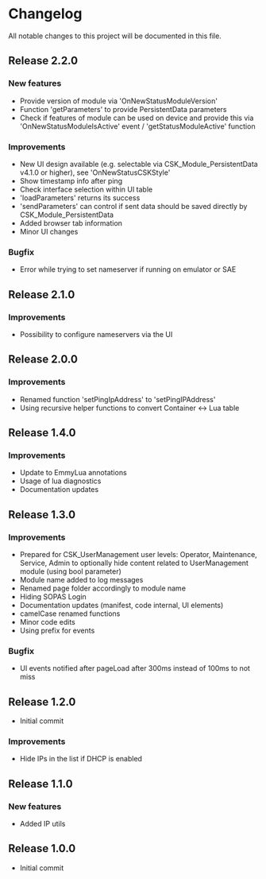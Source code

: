# Changelog
All notable changes to this project will be documented in this file.

## Release 2.2.0

### New features
- Provide version of module via 'OnNewStatusModuleVersion'
- Function 'getParameters' to provide PersistentData parameters
- Check if features of module can be used on device and provide this via 'OnNewStatusModuleIsActive' event / 'getStatusModuleActive' function

### Improvements
- New UI design available (e.g. selectable via CSK_Module_PersistentData v4.1.0 or higher), see 'OnNewStatusCSKStyle'
- Show timestamp info after ping
- Check interface selection within UI table
- 'loadParameters' returns its success
- 'sendParameters' can control if sent data should be saved directly by CSK_Module_PersistentData
- Added browser tab information
- Minor UI changes

### Bugfix
- Error while trying to set nameserver if running on emulator or SAE

## Release 2.1.0

### Improvements
- Possibility to configure nameservers via the UI

## Release 2.0.0

### Improvements
- Renamed function 'setPingIpAddress' to 'setPingIPAddress'
- Using recursive helper functions to convert Container <-> Lua table

## Release 1.4.0

### Improvements
- Update to EmmyLua annotations
- Usage of lua diagnostics
- Documentation updates

## Release 1.3.0

### Improvements
- Prepared for CSK_UserManagement user levels: Operator, Maintenance, Service, Admin to optionally hide content related to UserManagement module (using bool parameter)
- Module name added to log messages
- Renamed page folder accordingly to module name
- Hiding  SOPAS Login
- Documentation updates (manifest, code internal, UI elements)
- camelCase renamed functions
- Minor code edits
- Using prefix for events

### Bugfix
- UI events notified after pageLoad after 300ms instead of 100ms to not miss

## Release 1.2.0
- Initial commit

### Improvements
- Hide IPs in the list if DHCP is enabled

## Release 1.1.0

### New features
- Added IP utils

## Release 1.0.0
- Initial commit
